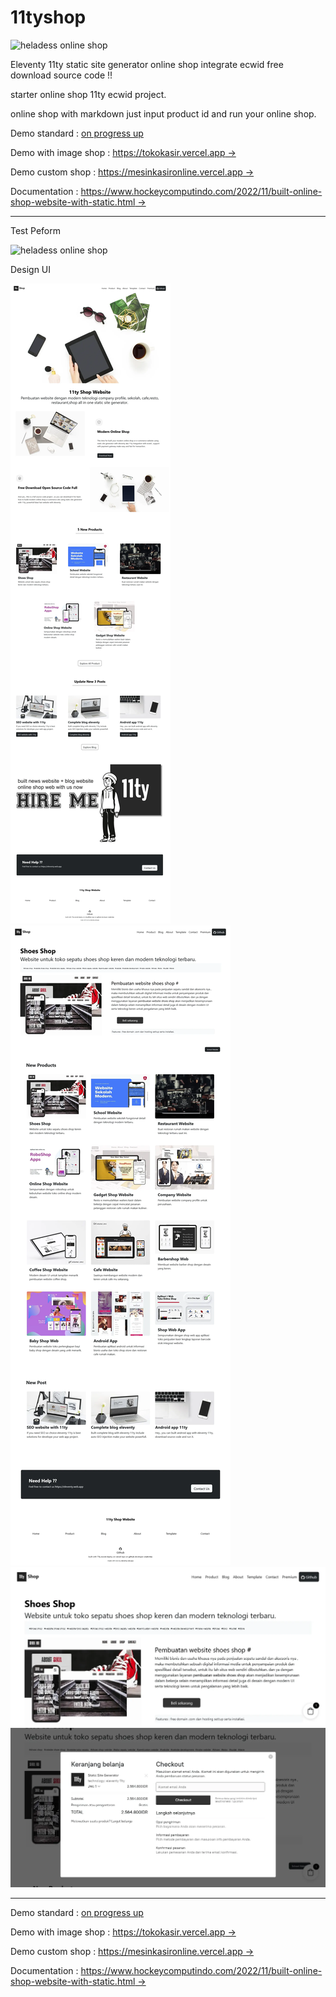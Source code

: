# 11tyshop

![heladess online shop](https://blogger.googleusercontent.com/img/b/R29vZ2xl/AVvXsEiFqb7c3xCeMahPABf7isdylCHMMfPEm5SM2m_T4QWSRrPBgep_jiTe2Z5AcQJ-qNylCQkuMK9dBmaU0oo0muvDSey4vdbtpLu7cArRWivnp5D_C5vQFfZnd0H01wOsk2FQeRHwKW1uBc1l1KueL1VJHGRb7LNi6CCrfMeb4VQBgKPYxjo4DuHU6TDK-A/s600/shop11ty.webp)

Eleventy 11ty static site generator online shop integrate ecwid free download source code !!

starter online shop 11ty ecwid project.

online shop with markdown just input product id and run your online shop.

Demo standard : [on progress up]()

Demo with image shop : [https://tokokasir.vercel.app →](https://tokokasir.vercel.app)

Demo custom shop : [https://mesinkasironline.vercel.app →](https://mesinkasironline.vercel.app)

Documentation : [https://www.hockeycomputindo.com/2022/11/built-online-shop-website-with-static.html →](https://www.hockeycomputindo.com/2022/11/built-online-shop-website-with-static.html)

----------------

Test Peform

![heladess online shop](https://blogger.googleusercontent.com/img/b/R29vZ2xl/AVvXsEg51D8lYDOJ9xP5pDzUuajKGpkhK6z1FdGltnIq0zcB-Ji-8IGwHFixWSMx745MQ2WhYsxgL37wYZqValFEFFOYrdHUtarKr7PVgyRbzKz-2Pp9SiAr9OqYNnxePDZJ2rSyRj5VThF8xkLfBphsFAgRYQn8yESFXO-n256BqSz0pP3N3tiedQF4EzHh4Q/s1349/speed%20online%20shop%20seo.webp)


Design UI

<link href="https://cdn.jsdelivr.net/npm/bootstrap@5.2.2/dist/css/bootstrap.min.css" rel="stylesheet" ="sha384-Zenh87qX5JnK2Jl0vWa8Ck2rdkQ2Bzep5IDxbcnCeuOxjzrPF/et3URy9Bv1WTRi" crossorigin="anonymous">
<div class="row">
<div class="col-md-4 p-3">
<img class="img-fluid rounded" alt="11ty online shop source code" src="/img/shoot11tyshop.webp"/>
</div>
<img class="img-fluid rounded" alt="11ty online shop source code" src="/img/shoot11tyshop1.webp"/>
</div>
<div class="col-md-4 p-3">
<img class="img-fluid rounded" alt="11ty online shop source code" src="/img/shoot11tyshop2.webp"/>
<br/>
<img class="img-fluid rounded" alt="11ty online shop source code" src="/img/shoot11tyshop3.webp"/>
</div>
</div>

-------------------

Demo standard : [on progress up]()

Demo with image shop : [https://tokokasir.vercel.app →](https://tokokasir.vercel.app)

Demo custom shop : [https://mesinkasironline.vercel.app →](https://mesinkasironline.vercel.app)

Documentation : [https://www.hockeycomputindo.com/2022/11/built-online-shop-website-with-static.html →](https://www.hockeycomputindo.com/2022/11/built-online-shop-website-with-static.html)

